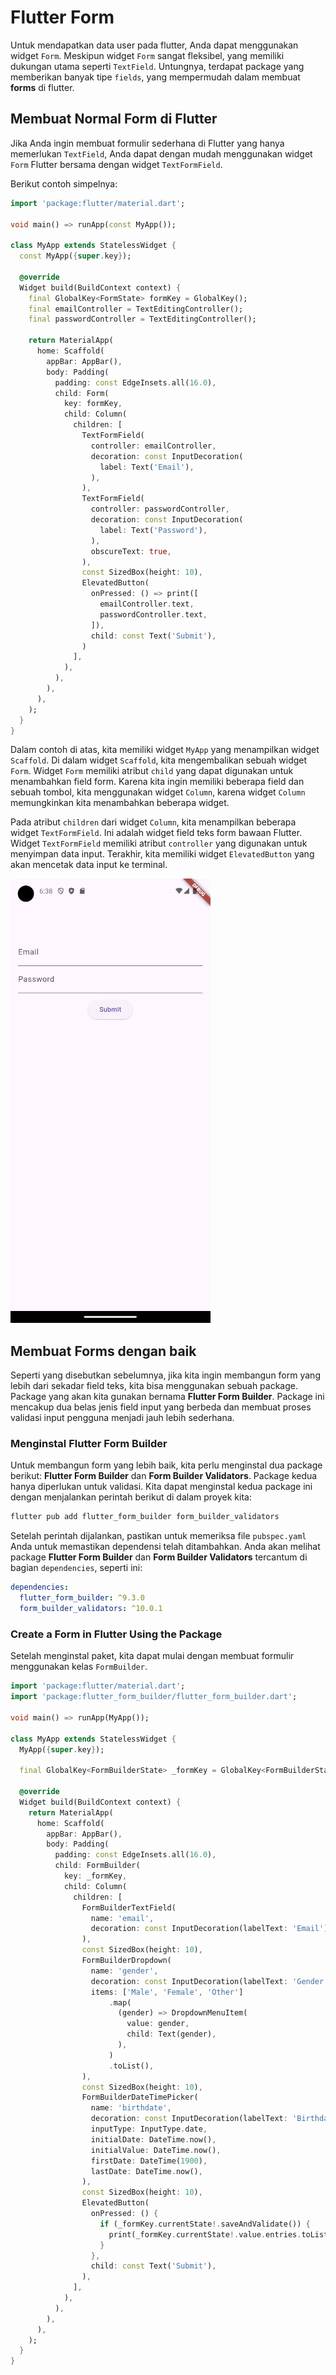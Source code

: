 # Flutter Form

Untuk mendapatkan data user pada flutter, Anda dapat menggunakan widget `Form`. Meskipun widget `Form` sangat fleksibel, yang memiliki dukungan utama seperti `TextField`. Untungnya, terdapat package yang memberikan banyak tipe `fields`, yang mempermudah dalam membuat **forms** di flutter.

## Membuat Normal Form di Flutter

Jika Anda ingin membuat formulir sederhana di Flutter yang hanya memerlukan `TextField`, Anda dapat dengan mudah menggunakan widget `Form` Flutter bersama dengan widget `TextFormField`.

Berikut contoh simpelnya:

```dart
import 'package:flutter/material.dart';

void main() => runApp(const MyApp());

class MyApp extends StatelessWidget {
  const MyApp({super.key});

  @override
  Widget build(BuildContext context) {
    final GlobalKey<FormState> formKey = GlobalKey();
    final emailController = TextEditingController();
    final passwordController = TextEditingController();

    return MaterialApp(
      home: Scaffold(
        appBar: AppBar(),
        body: Padding(
          padding: const EdgeInsets.all(16.0),
          child: Form(
            key: formKey,
            child: Column(
              children: [
                TextFormField(
                  controller: emailController,
                  decoration: const InputDecoration(
                    label: Text('Email'),
                  ),
                ),
                TextFormField(
                  controller: passwordController,
                  decoration: const InputDecoration(
                    label: Text('Password'),
                  ),
                  obscureText: true,
                ),
                const SizedBox(height: 10),
                ElevatedButton(
                  onPressed: () => print([
                    emailController.text,
                    passwordController.text,
                  ]),
                  child: const Text('Submit'),
                )
              ],
            ),
          ),
        ),
      ),
    );
  }
}
```

Dalam contoh di atas, kita memiliki widget `MyApp` yang menampilkan widget `Scaffold`. Di dalam widget `Scaffold`, kita mengembalikan sebuah widget `Form`. Widget `Form` memiliki atribut `child` yang dapat digunakan untuk menambahkan field form. Karena kita ingin memiliki beberapa field dan sebuah tombol, kita menggunakan widget `Column`, karena widget `Column` memungkinkan kita menambahkan beberapa widget.

Pada atribut `children` dari widget `Column`, kita menampilkan beberapa widget `TextFormField`. Ini adalah widget field teks form bawaan Flutter. Widget `TextFormField` memiliki atribut `controller` yang digunakan untuk menyimpan data input. Terakhir, kita memiliki widget `ElevatedButton` yang akan mencetak data input ke terminal.

![01 Flutter Form](attachments/08-flutter-form-01.png)

## Membuat Forms dengan baik

Seperti yang disebutkan sebelumnya, jika kita ingin membangun form yang lebih dari sekadar field teks, kita bisa menggunakan sebuah package. Package yang akan kita gunakan bernama **Flutter Form Builder**. Package ini mencakup dua belas jenis field input yang berbeda dan membuat proses validasi input pengguna menjadi jauh lebih sederhana.

### Menginstal Flutter Form Builder
Untuk membangun form yang lebih baik, kita perlu menginstal dua package berikut: **Flutter Form Builder** dan **Form Builder Validators**. Package kedua hanya diperlukan untuk validasi. Kita dapat menginstal kedua package ini dengan menjalankan perintah berikut di dalam proyek kita:

```bash
flutter pub add flutter_form_builder form_builder_validators
```

Setelah perintah dijalankan, pastikan untuk memeriksa file `pubspec.yaml` Anda untuk memastikan dependensi telah ditambahkan. Anda akan melihat package **Flutter Form Builder** dan **Form Builder Validators** tercantum di bagian `dependencies`, seperti ini:

```yaml
dependencies:
  flutter_form_builder: ^9.3.0
  form_builder_validators: ^10.0.1
```

### Create a Form in Flutter Using the Package

Setelah menginstal paket, kita dapat mulai dengan membuat formulir menggunakan kelas `FormBuilder`.

```dart
import 'package:flutter/material.dart';
import 'package:flutter_form_builder/flutter_form_builder.dart';

void main() => runApp(MyApp());

class MyApp extends StatelessWidget {
  MyApp({super.key});

  final GlobalKey<FormBuilderState> _formKey = GlobalKey<FormBuilderState>();

  @override
  Widget build(BuildContext context) {
    return MaterialApp(
      home: Scaffold(
        appBar: AppBar(),
        body: Padding(
          padding: const EdgeInsets.all(16.0),
          child: FormBuilder(
            key: _formKey,
            child: Column(
              children: [
                FormBuilderTextField(
                  name: 'email',
                  decoration: const InputDecoration(labelText: 'Email'),
                ),
                const SizedBox(height: 10),
                FormBuilderDropdown(
                  name: 'gender',
                  decoration: const InputDecoration(labelText: 'Gender'),
                  items: ['Male', 'Female', 'Other']
                      .map(
                        (gender) => DropdownMenuItem(
                          value: gender,
                          child: Text(gender),
                        ),
                      )
                      .toList(),
                ),
                const SizedBox(height: 10),
                FormBuilderDateTimePicker(
                  name: 'birthdate',
                  decoration: const InputDecoration(labelText: 'Birthdate'),
                  inputType: InputType.date,
                  initialDate: DateTime.now(),
                  initialValue: DateTime.now(),
                  firstDate: DateTime(1900),
                  lastDate: DateTime.now(),
                ),
                const SizedBox(height: 10),
                ElevatedButton(
                  onPressed: () {
                    if (_formKey.currentState!.saveAndValidate()) {
                      print(_formKey.currentState!.value.entries.toList());
                    }
                  },
                  child: const Text('Submit'),
                ),
              ],
            ),
          ),
        ),
      ),
    );
  }
}
```
